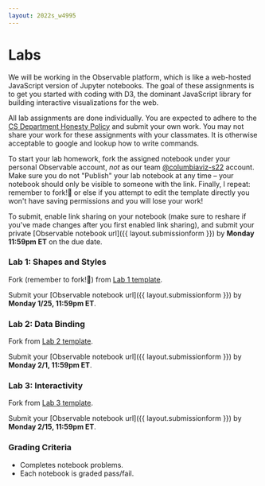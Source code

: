 ```yaml
---
layout: 2022s_w4995
---
```


# Labs

We will be working in the Observable platform, which is like a web-hosted JavaScript version of Jupyter notebooks. The goal of these assignments is to get you started with coding with D3, the dominant JavaScript library for building interactive visualizations for the web.

All lab assignments are done individually. You are expected to adhere to the [CS Department Honesty Policy](http://www.cs.columbia.edu/education/honesty) and submit your own work. You may not share your work for these assignments with your classmates. It is otherwise acceptable to google and lookup how to write commands.

To start your lab homework, fork the assigned notebook under your personal Observable account, *not* as our team [@columbiaviz-s22](https://observablehq.com/@columbiaviz-s22) account. Make sure you do not "Publish" your lab notebook at any time – your notebook should only be visible to someone with the link. Finally, I repeat: remember to fork!🍴 or else if you attempt to edit the template directly you won't have saving permissions and you will lose your work!

To submit, enable link sharing on your notebook (make sure to reshare if you've made changes after you first enabled link sharing), and submit your private [Observable notebook url]({{ layout.submissionform }}) by **Monday 11:59pm ET** on the due date.

### Lab 1: Shapes and Styles

Fork (remember to fork!🍴) from [Lab 1 template](https://observablehq.com/@columbiaviz-s22/lab-1-shapes-and-styles).

Submit your [Observable notebook url]({{ layout.submissionform }}) by **Monday 1/25, 11:59pm ET**.

### Lab 2: Data Binding

Fork from [Lab 2 template](https://observablehq.com/@columbiaviz-s22/lab-2-data-binding-scales-and-axes).

Submit your [Observable notebook url]({{ layout.submissionform }}) by **Monday 2/1, 11:59pm ET**.

### Lab 3: Interactivity

Fork from [Lab 3 template](https://observablehq.com/@columbiaviz-s22/lab-3-interactivity).

Submit your [Observable notebook url]({{ layout.submissionform }}) by **Monday 2/15, 11:59pm ET**.

### Grading Criteria

- Completes notebook problems.
- Each notebook is graded pass/fail.
